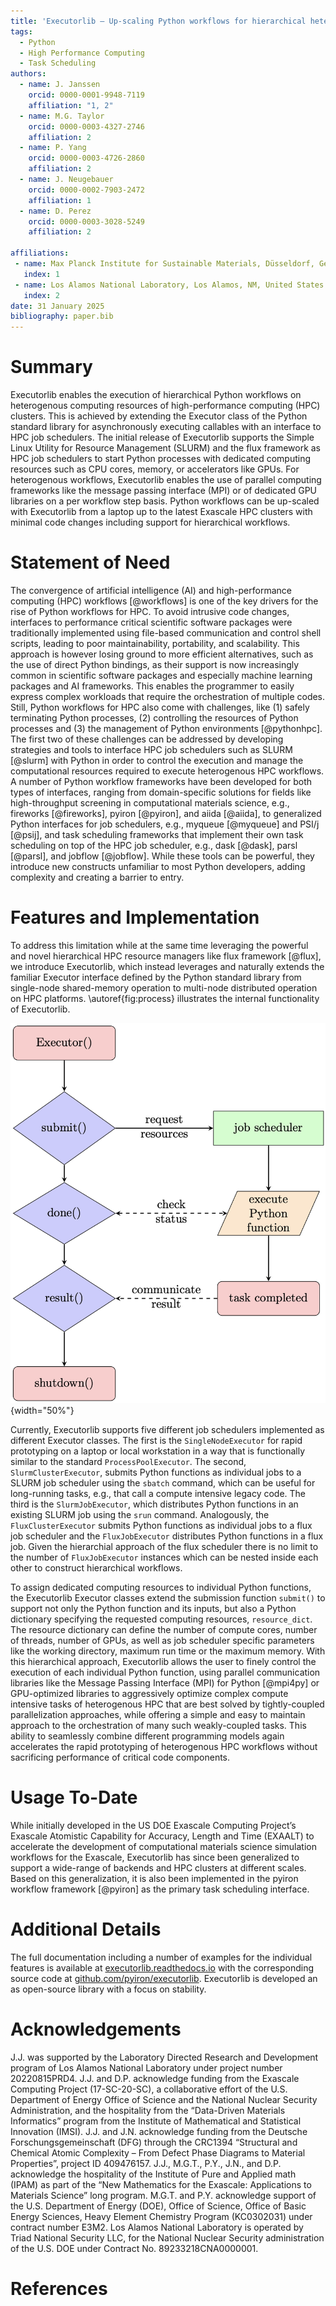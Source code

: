 ```yaml
---
title: 'Executorlib – Up-scaling Python workflows for hierarchical heterogenous high-performance computing'
tags:
  - Python
  - High Performance Computing
  - Task Scheduling
authors:
  - name: J. Janssen
    orcid: 0000-0001-9948-7119
    affiliation: "1, 2"
  - name: M.G. Taylor
    orcid: 0000-0003-4327-2746
    affiliation: 2
  - name: P. Yang
    orcid: 0000-0003-4726-2860
    affiliation: 2
  - name: J. Neugebauer
    orcid: 0000-0002-7903-2472
    affiliation: 1
  - name: D. Perez
    orcid: 0000-0003-3028-5249
    affiliation: 2

affiliations:
 - name: Max Planck Institute for Sustainable Materials, Düsseldorf, Germany
   index: 1
 - name: Los Alamos National Laboratory, Los Alamos, NM, United States of America
   index: 2
date: 31 January 2025
bibliography: paper.bib
---
```


# Summary
Executorlib enables the execution of hierarchical Python workflows on heterogenous computing resources of high-performance computing (HPC) clusters. This is achieved by extending the Executor class of the Python standard library for asynchronously executing callables with an interface to HPC job schedulers. The initial release of Executorlib supports the Simple Linux Utility for Resource Management (SLURM) and the flux framework as HPC job schedulers to start Python processes with dedicated computing resources such as CPU cores, memory, or accelerators like GPUs. For heterogenous workflows, Executorlib enables the use of parallel computing frameworks like the message passing interface (MPI) or of dedicated GPU libraries on a per workflow step basis. Python workflows can be up-scaled with Executorlib from a laptop up to the latest Exascale HPC clusters with minimal code changes including support for hierarchical workflows. 

# Statement of Need
The convergence of artificial intelligence (AI) and high-performance computing (HPC) workflows [@workflows] is one of the key drivers for the rise of Python workflows for HPC. To avoid intrusive code changes, interfaces to performance critical scientific software packages were traditionally implemented using file-based communication and control shell scripts, leading to poor maintainability, portability, and scalability. This approach is however losing ground to more efficient alternatives, such as the use of direct Python bindings, as their support is now increasingly common in scientific software packages and especially machine learning packages and AI frameworks. This enables the programmer to easily express complex workloads that require the orchestration of multiple codes. Still, Python workflows for HPC also come with challenges, like (1) safely terminating Python processes, (2) controlling the resources of Python processes and (3) the management of Python environments [@pythonhpc]. The first two of these challenges can be addressed by developing strategies and tools to interface HPC job schedulers such as SLURM [@slurm] with Python in order to control the execution and manage the computational resources required to execute heterogenous HPC workflows. A number of Python workflow frameworks have been developed for both types of interfaces, ranging from domain-specific solutions for fields like high-throughput screening in computational materials science, e.g., fireworks [@fireworks], pyiron [@pyiron], and aiida [@aiida], to generalized Python interfaces for job schedulers, e.g., myqueue [@myqueue] and PSI/j [@psij], and task scheduling frameworks that implement their own task scheduling on top of the HPC job scheduler, e.g., dask [@dask], parsl [@parsl], and jobflow [@jobflow]. While these tools can be powerful, they introduce new constructs unfamiliar to most Python developers, adding complexity and creating a barrier to entry.

# Features and Implementation
To address this limitation while at the same time leveraging the powerful and novel hierarchical HPC resource managers like flux framework [@flux], we introduce Executorlib, which instead leverages and naturally extends the familiar Executor interface defined by the Python standard library from single-node shared-memory operation to multi-node distributed operation on HPC platforms. \autoref{fig:process} illustrates the internal functionality of Executorlib.

![Illustration of the communication between the Executorlib Executor, the job scheduler and the Python process to asynchronously execute the submitted Python function (on the right).\label{fig:process}](process.png){width="50%"}

Currently, Executorlib supports five different job schedulers implemented as different Executor classes. The first is the `SingleNodeExecutor` for rapid prototyping on a laptop or local workstation in a way that is functionally similar to the standard `ProcessPoolExecutor`. The second, `SlurmClusterExecutor`, submits Python functions as individual jobs to a SLURM job scheduler using the `sbatch` command, which can be useful for long-running tasks, e.g., that call a compute intensive legacy code. The third is the `SlurmJobExecutor`, which distributes Python functions in an existing SLURM job using the `srun` command. Analogously, the `FluxClusterExecutor` submits Python functions as individual jobs to a flux job scheduler and the `FluxJobExecutor` distributes Python functions in a flux job. Given the hierarchial approach of the flux scheduler there is no limit to the number of `FluxJobExecutor` instances which can be nested inside each other to construct hierarchical workflows. 

To assign dedicated computing resources to individual Python functions, the Executorlib Executor classes extend the submission function `submit()` to support not only the Python function and its inputs, but also a Python dictionary specifying the requested computing resources, `resource_dict`. The resource dictionary can define the number of compute cores, number of threads, number of GPUs, as well as job scheduler specific parameters like the working directory, maximum run time or the maximum memory. With this hierarchical approach, Executorlib allows the user to finely control the execution of each individual Python function, using parallel communication libraries like the Message Passing Interface (MPI) for Python [@mpi4py] or GPU-optimized libraries to aggressively optimize complex compute intensive tasks of heterogenous HPC that are best solved by tightly-coupled parallelization approaches, while offering a simple and easy to maintain approach to the orchestration of many such weakly-coupled tasks. This ability to seamlessly combine different programming models again accelerates the rapid prototyping of heterogenous HPC workflows without sacrificing performance of critical code components.

# Usage To-Date 
While initially developed in the US DOE Exascale Computing Project’s Exascale Atomistic Capability for Accuracy, Length and Time (EXAALT) to accelerate the development of computational materials science simulation workflows for the Exascale, Executorlib has since been generalized to support a wide-range of backends and HPC clusters at different scales. Based on this generalization, it is also been implemented in the pyiron workflow framework [@pyiron] as the primary task scheduling interface. 

# Additional Details 
The full documentation including a number of examples for the individual features is available at [executorlib.readthedocs.io](https://executorlib.readthedocs.io) with the corresponding source code at [github.com/pyiron/executorlib](https://github.com/pyiron/executorlib). Executorlib is developed an as open-source library with a focus on stability. 

# Acknowledgements
J.J. was supported by the Laboratory Directed Research and Development program of Los Alamos National Laboratory under project number 20220815PRD4. J.J. and D.P. acknowledge funding from the Exascale Computing Project (17-SC-20-SC), a collaborative effort of the U.S. Department of Energy Office of Science and the National Nuclear Security Administration, and the hospitality from the “Data-Driven Materials Informatics” program from the Institute of Mathematical and Statistical Innovation (IMSI). J.J. and J.N. acknowledge funding from the Deutsche Forschungsgemeinschaft (DFG) through the CRC1394 “Structural and Chemical Atomic Complexity – From Defect Phase Diagrams to Material Properties”, project ID 409476157. J.J., M.G.T., P.Y., J.N., and D.P. acknowledge the hospitality of the Institute of Pure and Applied math (IPAM) as part of the “New Mathematics for the Exascale: Applications to Materials Science” long program. M.G.T. and P.Y. acknowledge support of the U.S. Department of Energy (DOE), Office of Science, Office of Basic Energy Sciences, Heavy Element Chemistry Program (KC0302031) under contract number E3M2. Los Alamos National Laboratory is operated by Triad National Security LLC, for the National Nuclear Security administration of the U.S. DOE under Contract No. 89233218CNA0000001.

# References
